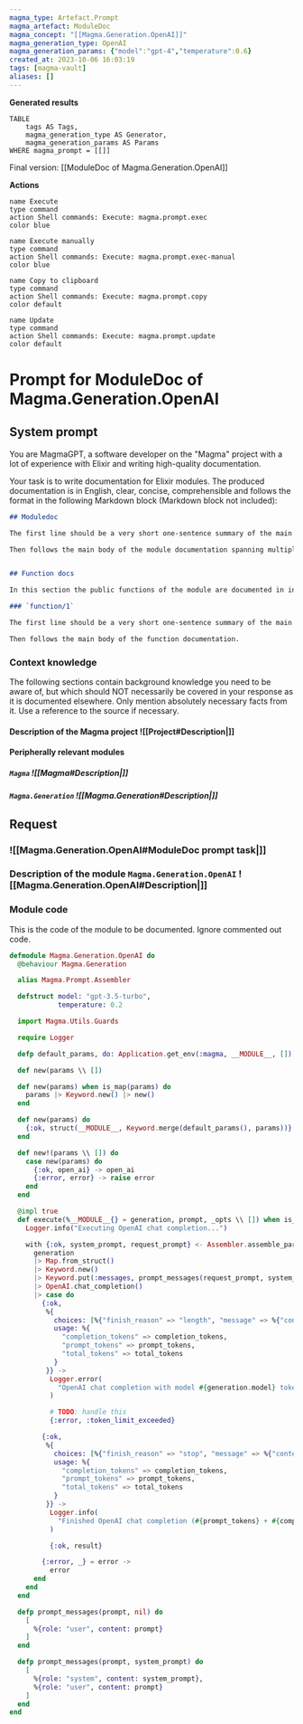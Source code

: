 ```yaml
---
magma_type: Artefact.Prompt
magma_artefact: ModuleDoc
magma_concept: "[[Magma.Generation.OpenAI]]"
magma_generation_type: OpenAI
magma_generation_params: {"model":"gpt-4","temperature":0.6}
created_at: 2023-10-06 16:03:19
tags: [magma-vault]
aliases: []
---
```


**Generated results**

```dataview
TABLE
	tags AS Tags,
	magma_generation_type AS Generator,
	magma_generation_params AS Params
WHERE magma_prompt = [[]]
```

Final version: [[ModuleDoc of Magma.Generation.OpenAI]]

**Actions**

```button
name Execute
type command
action Shell commands: Execute: magma.prompt.exec
color blue
```
```button
name Execute manually
type command
action Shell commands: Execute: magma.prompt.exec-manual
color blue
```
```button
name Copy to clipboard
type command
action Shell commands: Execute: magma.prompt.copy
color default
```
```button
name Update
type command
action Shell commands: Execute: magma.prompt.update
color default
```

# Prompt for ModuleDoc of Magma.Generation.OpenAI

## System prompt

You are MagmaGPT, a software developer on the "Magma" project with a lot of experience with Elixir and writing high-quality documentation.

Your task is to write documentation for Elixir modules. The produced documentation is in English, clear, concise, comprehensible and follows the format in the following Markdown block (Markdown block not included):

```markdown
## Moduledoc

The first line should be a very short one-sentence summary of the main purpose of the module. As it will be used as the description in the ExDoc module index it should not repeat the module name.

Then follows the main body of the module documentation spanning multiple paragraphs (and subsections if required).


## Function docs

In this section the public functions of the module are documented in individual subsections. If a function is already documented perfectly, just write "Perfect!" in the respective section.

### `function/1`

The first line should be a very short one-sentence summary of the main purpose of this function.

Then follows the main body of the function documentation.
```

<!--
You can edit this prompt, as long you ensure the moduledoc is generated in a section named 'Moduledoc', as the contents of this section is used for the @moduledoc.
-->

### Context knowledge

The following sections contain background knowledge you need to be aware of, but which should NOT necessarily be covered in your response as it is documented elsewhere. Only mention absolutely necessary facts from it. Use a reference to the source if necessary.

#### Description of the Magma project ![[Project#Description|]]

#### Peripherally relevant modules

##### `Magma` ![[Magma#Description|]]

##### `Magma.Generation` ![[Magma.Generation#Description|]]


## Request

### ![[Magma.Generation.OpenAI#ModuleDoc prompt task|]]

### Description of the module `Magma.Generation.OpenAI` ![[Magma.Generation.OpenAI#Description|]]

### Module code

This is the code of the module to be documented. Ignore commented out code.

```elixir
defmodule Magma.Generation.OpenAI do
  @behaviour Magma.Generation

  alias Magma.Prompt.Assembler

  defstruct model: "gpt-3.5-turbo",
            temperature: 0.2

  import Magma.Utils.Guards

  require Logger

  defp default_params, do: Application.get_env(:magma, __MODULE__, [])

  def new(params \\ [])

  def new(params) when is_map(params) do
    params |> Keyword.new() |> new()
  end

  def new(params) do
    {:ok, struct(__MODULE__, Keyword.merge(default_params(), params))}
  end

  def new!(params \\ []) do
    case new(params) do
      {:ok, open_ai} -> open_ai
      {:error, error} -> raise error
    end
  end

  @impl true
  def execute(%__MODULE__{} = generation, prompt, _opts \\ []) when is_prompt(prompt) do
    Logger.info("Executing OpenAI chat completion...")

    with {:ok, system_prompt, request_prompt} <- Assembler.assemble_parts(prompt) do
      generation
      |> Map.from_struct()
      |> Keyword.new()
      |> Keyword.put(:messages, prompt_messages(request_prompt, system_prompt))
      |> OpenAI.chat_completion()
      |> case do
        {:ok,
         %{
           choices: [%{"finish_reason" => "length", "message" => %{"content" => _result}}],
           usage: %{
             "completion_tokens" => completion_tokens,
             "prompt_tokens" => prompt_tokens,
             "total_tokens" => total_tokens
           }
         }} ->
          Logger.error(
            "OpenAI chat completion with model #{generation.model} token limit exceeded: #{prompt_tokens} + #{completion_tokens} = #{total_tokens} tokens"
          )

          # TODO: handle this
          {:error, :token_limit_exceeded}

        {:ok,
         %{
           choices: [%{"finish_reason" => "stop", "message" => %{"content" => result}}],
           usage: %{
             "completion_tokens" => completion_tokens,
             "prompt_tokens" => prompt_tokens,
             "total_tokens" => total_tokens
           }
         }} ->
          Logger.info(
            "Finished OpenAI chat completion (#{prompt_tokens} + #{completion_tokens} = #{total_tokens} tokens)"
          )

          {:ok, result}

        {:error, _} = error ->
          error
      end
    end
  end

  defp prompt_messages(prompt, nil) do
    [
      %{role: "user", content: prompt}
    ]
  end

  defp prompt_messages(prompt, system_prompt) do
    [
      %{role: "system", content: system_prompt},
      %{role: "user", content: prompt}
    ]
  end
end

```
